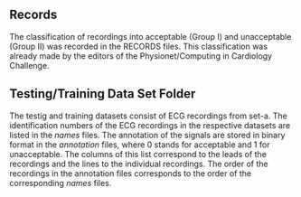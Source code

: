 ## Records

The classification of recordings into acceptable (Group I) and unacceptable (Group II) was recorded in the RECORDS files. This classification was already made by the editors of the Physionet/Computing in Cardiology Challenge. 

## Testing/Training Data Set Folder

The testig and training datasets consist of ECG recordings from set-a. The identification numbers of the ECG recordings in the respective datasets are listed in the *names* files. 
The annotation of the signals are stored in binary format in the *annotation* files, where 0 stands for acceptable and 1 for unacceptable. The columns of this list correspond to the leads of the recordings and the lines to the individual recordings. The order of the recordings in the annotation files corresponds to the order of the corresponding *names* files.

